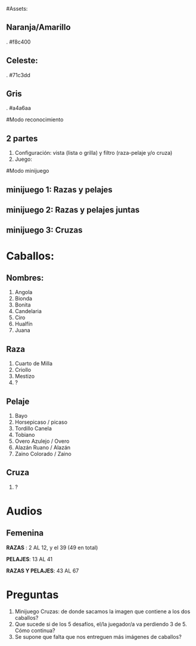 #Assets:

## Naranja/Amarillo
. #f8c400

## Celeste:
. #71c3dd 

## Gris
. #a4a6aa

#Modo reconocimiento

## 2 partes
1. Configuración: vista (lista o grilla) y filtro (raza-pelaje y/o cruza)
2. Juego: 

#Modo minijuego


## minijuego 1: Razas y pelajes

## minijuego 2: Razas y pelajes juntas

## minijuego 3: Cruzas


# Caballos:

## Nombres:
1. Angola
2. Bionda
3. Bonita
4. Candelaria
5. Ciro
6. Hualfín
7. Juana

## Raza
1. Cuarto de Milla
2. Criollo
3. Mestizo
4. ?

## Pelaje
1. Bayo
2. Horsepicaso / picaso
3. Tordillo Canela 
4. Tobiano 
5. Overo Azulejo / Overo
6. Alazán Ruano / Alazán
7. Zaino Colorado / Zaino

## Cruza
1. ?



# Audios

## Femenina

**RAZAS** : 2 AL 12, y el 39 (49 en total)

**PELAJES**: 13 AL 41

**RAZAS Y PELAJES**: 43 AL 67

# Preguntas

1. Minijuego Cruzas: de donde sacamos la imagen que contiene a los dos caballos? 
2. Que sucede si de los 5 desafíos, el/la juegador/a va perdiendo 3 de 5. Cómo continua?
3. Se supone que falta que nos entreguen más imágenes de caballos?
